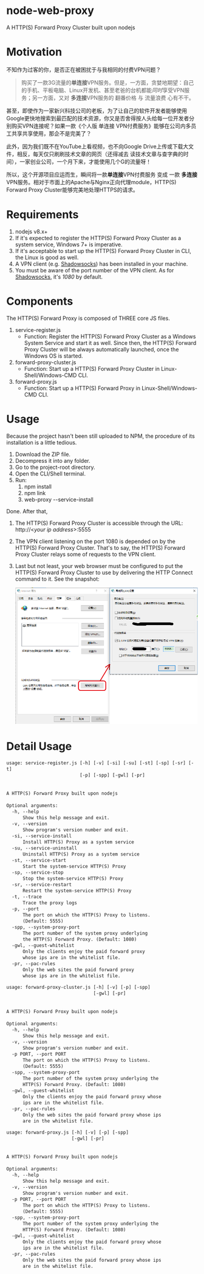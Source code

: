 # node-web-proxy
A HTTP(S) Forward Proxy Cluster built upon nodejs
# Motivation
不知作为过客的你，是否正在被困扰于与我相同的付费VPN问题？

> 购买了一款3G流量的**单连接**VPN服务。但是，一方面，贪婪地期望：自己的手机、平板电脑、Linux开发机、甚至老爸的台机都能*同时*享受VPN服务；另一方面，又对 **多连接**VPN服务的 翻番价格 与 流量浪费 心有不干。

甚至，即使作为一家新兴科技公司的老板，为了让自己的软件开发者能够使用Google更快地搜索到最匹配的技术资源，你又是否舍得按人头给每一位开发者分别购买VPN连接呢？如果一款《个人版 单连接 VPN付费服务》能够在公司内多员工共享共享使用，那企不是完美了？

此外，因为我们既不在YouTube上看视频，也不向Google Drive上传或下载大文件，相反，每天仅只刷刷技术文章的网页（还得减去 读技术文章与查字典的时间），一家创业公司，一个月下来，才能使用几个G的流量呀！

所以，这个开源项目应运而生，瞬间将一款**单连接**VPN付费服务 变成 一款 **多连接**VPN服务。相对于市面上的Apache与Nginx正向代理module，HTTP(S) Forward Proxy Cluster能够完美地处理HTTPS的请求。
# Requirements
1. nodejs v8.x+
1. If it's expected to register the HTTP(S) Forward Proxy Cluster as a system service, Windows 7+ is imperative.
1. If it's acceptable to start up the HTTP(S) Forward Proxy Cluster in CLI, the Linux is good as well.
1. A VPN client (e.g. [Shadowsocks](https://github.com/shadowsocks/shadowsocks-windows)) has been installed in your machine.
1. You must be aware of the port number of the VPN client. As for [Shadowsocks](https://github.com/shadowsocks/shadowsocks-windows), it's *1080* by default.
# Components
The HTTP(S) Forward Proxy is composed of THREE core JS files.
1. service-register.js
    * Function: Register the HTTP(S) Forward Proxy Cluster as a Windows System Service and start it as well. Since then, the HTTP(S) Forward Proxy Cluster will be always automatically launched, once the Windows OS is started.
1. forward-proxy-cluster.js
    * Function: Start up a HTTP(S) Forward Proxy Cluster in Linux-Shell/Windows-CMD CLI.
1. forward-proxy.js
    * Function: Start up a HTTP(S) Forward Proxy in Linux-Shell/Windows-CMD CLI.
# Usage

Because the project hasn't been still uploaded to NPM, the procedure of its installation is a little tedious.

1. Download the ZIP file.
1. Decompress it into any folder.
1. Go to the project-root directory.
1. Open the CLI/Shell terminal.
1. Run:
    1. npm install
    1. npm link
    1. web-proxy --service-install

Done. After that,
1. The HTTP(S) Forward Proxy Cluster is accessible through the URL: http://<*your ip address*>:5555
1. The VPN client listening on the port 1080 is depended on by the HTTP(S) Forward Proxy Cluster. That's to say, the HTTP(S) Forward Proxy Cluster relays some of requests to the VPN client.
1. Last but not least, your web browser must be configured to put the HTTP(S) Forward Proxy Cluster to use by delivering the HTTP Connect command to it. See the snapshot:

    ![](./docs/assets/images/instructions1.png)
# Detail Usage
```
usage: service-register.js [-h] [-v] [-si] [-su] [-st] [-sp] [-sr] [-t]
                           [-p] [-spp] [-gwl] [-pr]


A HTTP(S) Forward Proxy built upon nodejs

Optional arguments:
  -h, --help
      Show this help message and exit.
  -v, --version
      Show program's version number and exit.
  -si, --service-install
      Install HTTP(S) Proxy as a system service
  -su, --service-uninstall
      Uninstall HTTP(S) Proxy as a system service
  -st, --service-start
      Start the system-service HTTP(S) Proxy
  -sp, --service-stop
      Stop the system-service HTTP(S) Proxy
  -sr, --service-restart
      Restart the system-service HTTP(S) Proxy
  -t, --trace
      Trace the proxy logs
  -p, --port
      The port on which the HTTP(S) Proxy to listens.
      (Default: 5555)
  -spp, --system-proxy-port
      The port number of the system proxy underlying
      the HTTP(S) Forward Proxy. (Default: 1080)
  -gwl, --guest-whitelist
      Only the clients enjoy the paid forward proxy
      whose ips are in the whitelist file.
  -pr, --pac-rules
      Only the web sites the paid forward proxy
      whose ips are in the whitelist file.
```

```
usage: forward-proxy-cluster.js [-h] [-v] [-p] [-spp]
                                [-gwl] [-pr]


A HTTP(S) Forward Proxy built upon nodejs

Optional arguments:
  -h, --help
      Show this help message and exit.
  -v, --version
      Show program's version number and exit.
  -p PORT, --port PORT
      The port on which the HTTP(S) Proxy to listens.
      (Default: 5555)
  -spp, --system-proxy-port
      The port number of the system proxy underlying the
      HTTP(S) Forward Proxy. (Default: 1080)
  -gwl, --guest-whitelist
      Only the clients enjoy the paid forward proxy whose
      ips are in the whitelist file.
  -pr, --pac-rules
      Only the web sites the paid forward proxy whose ips
      are in the whitelist file.
```

```
usage: forward-proxy.js [-h] [-v] [-p] [-spp]
                        [-gwl] [-pr]


A HTTP(S) Forward Proxy built upon nodejs

Optional arguments:
  -h, --help
      Show this help message and exit.
  -v, --version
      Show program's version number and exit.
  -p PORT, --port PORT
      The port on which the HTTP(S) Proxy to listens.
      (Default: 5555)
  -spp, --system-proxy-port
      The port number of the system proxy underlying the
      HTTP(S) Forward Proxy. (Default: 1080)
  -gwl, --guest-whitelist
      Only the clients enjoy the paid forward proxy whose
      ips are in the whitelist file.
  -pr, --pac-rules
      Only the web sites the paid forward proxy whose ips
      are in the whitelist file.
```